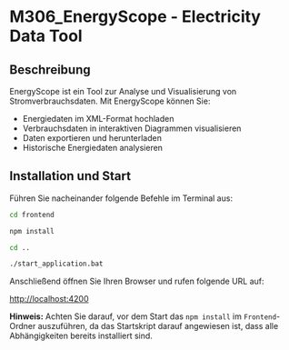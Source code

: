 # M306_EnergyScope - Electricity Data Tool

## Beschreibung
EnergyScope ist ein Tool zur Analyse und Visualisierung von Stromverbrauchsdaten. Mit EnergyScope können Sie:

- Energiedaten im XML-Format hochladen
- Verbrauchsdaten in interaktiven Diagrammen visualisieren
- Daten exportieren und herunterladen
- Historische Energiedaten analysieren

## Installation und Start

Führen Sie nacheinander folgende Befehle im Terminal aus:

```bash
cd frontend
```
```bash
npm install
```
```bash
cd ..
```
```bash
./start_application.bat
```

Anschließend öffnen Sie Ihren Browser und rufen folgende URL auf:

[http://localhost:4200](http://localhost:4200)

**Hinweis:** Achten Sie darauf, vor dem Start das `npm install` im `Frontend`-Ordner auszuführen, da das Startskript darauf angewiesen ist, dass alle Abhängigkeiten bereits installiert sind.

